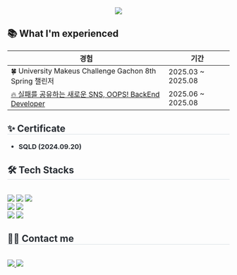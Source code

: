 <div align="center">
    <img src="https://capsule-render.vercel.app/api?type=rounded&color=f9fb7e&height=180&text=dayoung's%20Github&animation=fadeIn&fontColor=f599be&fontSize=60" />
</div>

## 📚 What I'm experienced

<table>
  <thead>
    <tr>
      <th>경험</th>
      <th>기간</th>
    </tr>
  </thead>
  <tbody>
    <tr>
      <td>🍀 University Makeus Challenge Gachon 8th Spring 챌린저</td>
      <td>2025.03 ~ 2025.08</td>
    </tr>
    <tr>
      <td><a href="https://www.gachon.ac.kr/" target="_blank">🔥 실패를 공유하는 새로운 SNS, OOPS! BackEnd Developer</a></td>
      <td>2025.06 ~ 2025.08</td>
    </tr>
  </tbody>
</table>

<!-- ✨ Certificate Section -->
<div style="text-align: left;">
    <h2 style="border-bottom: 1px solid #d8dee4; color: #282d33;"> ✨ Certificate </h2>
    <div style="font-weight: 700; font-size: 15px; text-align: left; color: #282d33;">
        <ul>
            <li><strong>SQLD</strong> (2024.09.20)</li>
        </ul>
    </div>
</div>
<!-- 🛠️ Tech Stacks Section -->
<div style="text-align: left;">
    <h2 style="border-bottom: 1px solid #d8dee4; color: #282d33;"> 🛠️ Tech Stacks </h2> <br> 
    <div style="text-align: left;">
        <img src="https://img.shields.io/badge/Spring%20Boot-6DB33F?style=for-the-badge&logo=Spring%20Boot&logoColor=white">
        <img src="https://img.shields.io/badge/Spring-6DB33F?style=for-the-badge&logo=Spring&logoColor=white">
        <img src="https://img.shields.io/badge/MySQL-4479A1?style=for-the-badge&logo=MySQL&logoColor=white">
        <br/>
        <img src="https://img.shields.io/badge/Amazon%20AWS-232F3E?style=for-the-badge&logo=Amazon%20AWS&logoColor=white">
        <img src="https://img.shields.io/badge/Docker-2496ED?style=for-the-badge&logo=Docker&logoColor=white">
        <br/>
        <img src="https://img.shields.io/badge/Github-181717?style=for-the-badge&logo=Github&logoColor=white">
        <img src="https://img.shields.io/badge/Notion-000000?style=for-the-badge&logo=Notion&logoColor=white">
    </div>
</div>
<!-- 🧑‍💻 Contact Me Section -->
<div style="text-align: left;">
    <h2 style="border-bottom: 1px solid #d8dee4; color: #282d33;"> 🧑‍💻 Contact me </h2> <br> 
    <div style="text-align: left;">
        <a href="mailto:kdyann@gachon.ac.kr">
            <img src="https://img.shields.io/badge/Gmail-EA4335?style=for-the-badge&logo=Gmail&logoColor=white">
        </a>
        <a href="https://www.notion.so/202b0ec8257380198f1ec13cbf58cee1">
            <img src="https://img.shields.io/badge/Notion-000000?style=for-the-badge&logo=Notion&logoColor=white">
        </a>
    </div>  
</div>


    
    
    
